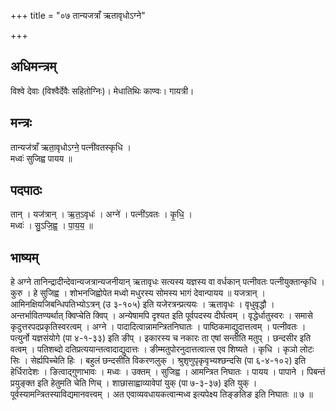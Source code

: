 +++
title = "०७ तान्यजत्राँ ऋतावृधोऽग्ने"

+++
## अधिमन्त्रम्
विश्वे देवाः (विश्वैर्देवैः सहितोग्निः)। मेधातिथिः काण्वः। गायत्री।

## मन्त्रः
तान्यज॑त्राँ ऋता॒वृधोऽग्ने॒ पत्नी॑वतस्कृधि ।  
मध्वः॑ सुजिह्व पायय ॥

## पदपाठः
तान् । यज॑त्रान् । ऋ॒त॒ऽवृधः॑ । अग्ने॑ । पत्नी॑ऽवतः । कृ॒धि॒ ।  
मध्वः॑ । सु॒ऽजि॒ह्व॒ । पा॒य॒य॒ ॥

## भाष्यम्
हे अग्ने तानिन्द्रादीन्देवान्यजत्रान्यजनीयान् ऋतावृधः सत्यस्य यज्ञस्य वा वर्धकान् पत्नीवतः पत्नीयुक्तान्कृधि । कुरु । हे सुजिह्व । शोभनजिह्वोपेत मध्वो मधुरस्य सोमस्य भागं देवान्पायय ॥ यजत्रान् । आमिनक्षियजिबन्धिपतिभ्योऽत्रन् (उ ३-१०५) इति यजेरत्रन्प्रत्ययः । ऋतावृधः । वृधुवृद्धौ । अन्तर्भावितण्यर्थात् क्विप्चेति क्विप् । अन्येषामपि दृश्यत इति पूर्वपदस्य दीर्घत्वम् । वृद्धेर्धातुस्वरः । समासे कृदुत्तरपदप्रकृतिस्वरत्वम् । अग्ने । पादादित्वान्नामन्त्रितनिघातः । पाष्ठिकमाद्युदात्तत्वम् । पत्नीवतः । पत्युर्नो यज्ञसंयोगे (पा ४-१-३३) इति ङीप् । इकारस्य च नकारः ता एषां सन्तीति मतुप् । छन्दसीर इति वत्वम् । पतिशब्दो दतिप्रत्ययान्तत्वादाद्युदात्तः । ङीम्मतुपोरनुदात्तत्वात्स एव शिष्यते । कृधि । कृञो लोटः सिः । सेर्ह्यपिच्चेति हिः । बहुलं छन्दसीति विकरणलुक् । श्रुशृणुपृकृवृभ्यश्छन्दसि (पा ६-४-१०२) इति हेर्धिरादेशः । ङित्वाद्गुणाभावः । मध्वः । उक्तम् । सुजिह्व । आमन्त्रित निघातः । पायय । पापाने । पिबन्तं प्रयुङ्क्त इति हेतुमति चेति णिच् । शाछासाह्वाव्यावेपां युक् (पा ७-३-३७) इति युक् । पूर्वस्यामन्त्रितस्याविद्यमानवत्त्वम् । अत एवाव्यवधायकत्वान्मध्व इत्यपेक्ष्य तिङ्ङतिङ इति निघातः ॥ ७ ॥